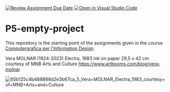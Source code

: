[![Review Assignment Due Date](https://classroom.github.com/assets/deadline-readme-button-22041afd0340ce965d47ae6ef1cefeee28c7c493a6346c4f15d667ab976d596c.svg)](https://classroom.github.com/a/HEVN0QSv)
[![Open in Visual Studio Code](https://classroom.github.com/assets/open-in-vscode-2e0aaae1b6195c2367325f4f02e2d04e9abb55f0b24a779b69b11b9e10269abc.svg)](https://classroom.github.com/online_ide?assignment_repo_id=16748212&assignment_repo_type=AssignmentRepo)
# P5-empty-project
This repository is the starting point of the assignments given in the course [Computergrafica per l'Information Design](https://www11.ceda.polimi.it/schedaincarico/schedaincarico/controller/scheda_pubblica/SchedaPublic.do?&evn_default=evento&c_classe=834257&lang=IT&__pj0=0&__pj1=9c10fe379e96db59d55d49b6b4252c5e).

Vera MOLNAR (1924-2023) Electra, 1983 ink on paper 29,5 x 42 cm courtesy of MNB Arts and Culture
https://www.artbooms.com/blog/vera-molnar

![65b125c4b488888d2e3b67ca_5_Vera+MOLNAR_Electra_1983_courtesy+of+MNB+Arts+and+Culture](https://github.com/user-attachments/assets/b343f65b-0df7-4af8-9437-f727a79532ae)
